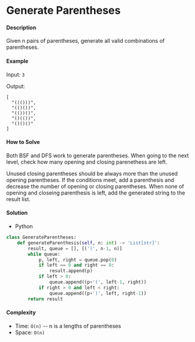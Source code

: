 # Generate Parentheses

#### Description

Given n pairs of parentheses, generate all valid combinations of parentheses.

#### Example

Input: `3`

Output:

```
[
  "((()))",
  "(()())",
  "(())()",
  "()(())",
  "()()()"
]
```

#### How to Solve

Both BSF and DFS work to generate parentheses. When going to the next level, check how many opening and closing parenethess are left.

Unused closing parentheses should be always more than the unused opening parentheses. If the conditions meet, add a parenthesis and decrease the number of opening or closing parentheses. When none of opening and closeing parenthesis is left, add the generated string to the result list.

#### Solution

- Python

```python
class GenerateParentheses:
    def generateParenthesis(self, n: int) -> 'List[str]':
        result, queue = [], [('(', n-1, n)]
        while queue:
            p, left, right = queue.pop(0)
            if left == 0 and right == 0:
                result.append(p)
            if left > 0:
                queue.append((p+'(', left-1, right))
            if right > 0 and left < right:
                queue.append((p+')', left, right-1))
        return result
```

#### Complexity

- Time: `O(n)` -- n is a lengths of parentheses
- Space: `O(n)`
